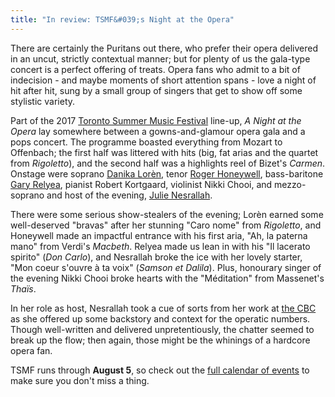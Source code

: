 ```yaml
---
title: "In review: TSMF&#039;s Night at the Opera"
---
```


There are certainly the Puritans out there, who prefer their opera delivered in an uncut, strictly contextual manner; but for plenty of us the gala-type concert is a perfect offering of treats. Opera fans who admit to a bit of indecision - and maybe moments of short attention spans - love a night of hit after hit, sung by a small group of singers that get to show off some stylistic variety.

Part of the 2017 [Toronto Summer Music Festival](http://www.torontosummermusic.com/2017-festival/2017-calendar/) line-up, *A Night at the Opera* lay somewhere between a gowns-and-glamour opera gala and a pops concert. The programme boasted everything from Mozart to Offenbach; the first half was littered with hits (big, fat arias and the quartet from *Rigoletto*), and the second half was a highlights reel of Bizet's *Carmen*. Onstage were soprano [Danika Lorèn](/scene/people/danika-loren/), tenor [Roger Honeywell](/scene/people/roger-honeywell/), bass-baritone [Gary Relyea](http://www.thecanadianencyclopedia.ca/en/article/gary-relyea-emc/), pianist Robert Kortgaard, violinist Nikki Chooi, and mezzo-soprano and host of the evening, [Julie Nesrallah](/scene/people/julie-nesrallah/).

There were some serious show-stealers of the evening; Lorèn earned some well-deserved "bravas" after her stunning "Caro nome" from *Rigoletto*, and Honeywell made an impactful entrance with his first aria, "Ah, la paterna mano" from Verdi's *Macbeth*. Relyea made us lean in with his "Il lacerato spirito" (*Don Carlo*), and Nesrallah broke the ice with her lovely starter, "Mon coeur s'ouvre à ta voix" (*Samson et Dalila*). Plus, honourary singer of the evening Nikki Chooi broke hearts with the "Méditation" from Massenet's *Thaïs*.

In her role as host, Nesrallah took a cue of sorts from her work at [the CBC](http://www.cbcmusic.ca/programs/tempo) as she offered up some backstory and context for the operatic numbers. Though well-written and delivered unpretentiously, the chatter seemed to break up the flow; then again, those might be the whinings of a hardcore opera fan.

TSMF runs through **August 5**, so check out the [full calendar of events](http://www.torontosummermusic.com/2017-festival/2017-calendar/) to make sure you don't miss a thing.
